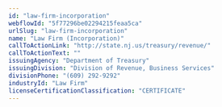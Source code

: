 ```yaml
---
id: "law-firm-incorporation"
webflowId: "5f77296be02294215feaa5ca"
urlSlug: "law-firm-incorporation"
name: "Law Firm (Incorporation)"
callToActionLink: "http://state.nj.us/treasury/revenue/"
callToActionText: ""
issuingAgency: "Department of Treasury"
issuingDivision: "Division of Revenue, Business Services"
divisionPhone: "(609) 292-9292"
industryId: "Law Firm"
licenseCertificationClassification: "CERTIFICATE"
---
```

